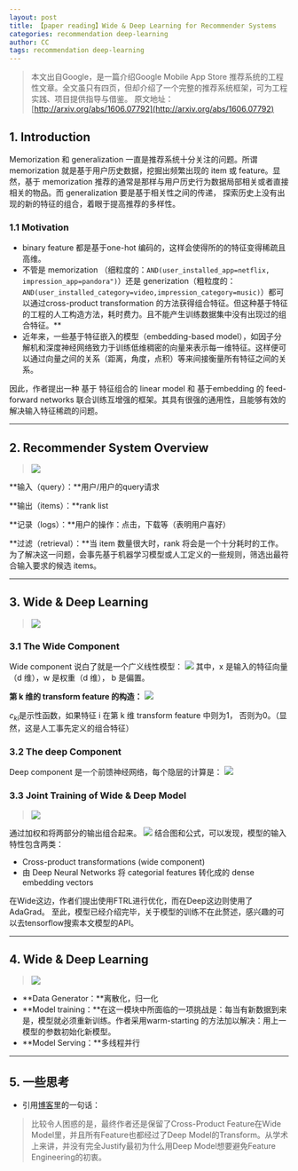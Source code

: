```yaml
---
layout: post
title: 【paper reading】Wide & Deep Learning for Recommender Systems
categories: recommendation deep-learning
author: CC
tags: recommendation deep-learning
---
```


> 本文出自Google，是一篇介绍Google Mobile App Store 推荐系统的工程性文章。全文虽只有四页，但却介绍了一个完整的推荐系统框架，可为工程实践、项目提供指导与借鉴。
> 原文地址：[http://arxiv.org/abs/1606.07792](http://arxiv.org/abs/1606.07792)

## 1. Introduction
Memorization 和 generalization 一直是推荐系统十分关注的问题。所谓 memorization 就是基于用户历史数据，挖掘出频繁出现的 item 或 feature。显然，基于 memorization 推荐的通常是那样与用户历史行为数据局部相关或者直接相关的物品。而 generalization 要是基于相关性之间的传递， 探索历史上没有出现的新的特征的组合，着眼于提高推荐的多样性。

### 1.1 Motivation
- binary feature 都是基于one-hot 编码的，这样会使得所的的特征变得稀疏且高维。 
- 不管是 memorization （细粒度的：`AND(user_installed_app=netflix, impression_app=pandora")`）还是 generization（粗粒度的：`AND(user_installed_category=video,impression_category=music)`）都可以通过cross-product transformation 的方法获得组合特征。但这种基于特征的工程的人工构造方法，耗时费力。且不能产生训练数据集中没有出现过的组合特征。**
- 近年来，一些基于特征嵌入的模型（embedding-based model），如因子分解机和深度神经网络致力于训练低维稠密的向量来表示每一维特征。这样便可以通过向量之间的关系（距离，角度，点积）等来间接衡量所有特征之间的关系。

因此，作者提出一种 基于 特征组合的 linear model 和 基于embedding 的 feed-forward networks 联合训练互增强的框架。其具有很强的通用性，且能够有效的解决输入特征稀疏的问题。

----------
## 2. Recommender System Overview
>![](http://upload-images.jianshu.io/upload_images/2728607-173f25c084f7013b.png?imageMogr2/auto-orient/strip%7CimageView2/2/w/1240)

**输入（query）：**用户/用户的query请求

**输出（items）：**rank list

**记录（logs）：**用户的操作：点击，下载等（表明用户喜好）

**过滤（retrieval）：**当 item 数量很大时，rank 将会是一个十分耗时的工作。为了解决这一问题，会事先基于机器学习模型或人工定义的一些规则，筛选出最符合输入要求的候选 items。

---------
## 3. Wide & Deep Learning
 > ![](http://upload-images.jianshu.io/upload_images/2728607-fd877d816f448fd4.png?imageMogr2/auto-orient/strip%7CimageView2/2/w/1240)

### 3.1 The Wide Component
Wide component 说白了就是一个广义线性模型：
![](http://upload-images.jianshu.io/upload_images/2728607-e4f22f8dc3ce3f2b.png?imageMogr2/auto-orient/strip%7CimageView2/2/w/1240)
其中，x 是输入的特征向量（d 维），w 是权重（d 维）， b 是偏置。

**第 k 维的 transform feature 的构造：**
![](http://upload-images.jianshu.io/upload_images/2728607-2de63aa7de3739ae.png?imageMogr2/auto-orient/strip%7CimageView2/2/w/1240)

$c_{ki}$是示性函数，如果特征 i 在第 k 维 transform feature 中则为1， 否则为0。（显然，这是人工事先定义的组合特征）

### 3.2 The deep Component
Deep component 是一个前馈神经网络，每个隐层的计算是：
![](http://upload-images.jianshu.io/upload_images/2728607-7742bf586b4d081c.png?imageMogr2/auto-orient/strip%7CimageView2/2/w/1240)

### 3.3 Joint Training of Wide & Deep Model
>![](http://upload-images.jianshu.io/upload_images/2728607-0a948843017c63d7.png?imageMogr2/auto-orient/strip%7CimageView2/2/w/1240)

通过加权和将两部分的输出组合起来。
![](http://upload-images.jianshu.io/upload_images/2728607-e6d23767a2c010fe.png?imageMogr2/auto-orient/strip%7CimageView2/2/w/1240)
结合图和公式，可以发现，模型的输入特性包含两类：
- Cross-product transformations (wide component)
- 由 Deep Neural Networks 将 categorial features 转化成的 dense embedding vectors

在Wide这边，作者们提出使用FTRL进行优化，而在Deep这边则使用了AdaGrad。
至此，模型已经介绍完毕，关于模型的训练不在此赘述，感兴趣的可以去tensorflow搜索本文模型的API。

---------
## 4. Wide & Deep Learning
>![](http://upload-images.jianshu.io/upload_images/2728607-7b1390e9a6cb3c31.png?imageMogr2/auto-orient/strip%7CimageView2/2/w/1240)
- **Data Generator：**离散化，归一化
- **Model training：**在这一模块中所面临的一项挑战是：每当有新数据到来是，模型就必须重新训练。作者采用warm-starting 的方法加以解决：用上一模型的参数初始化新模型。
- **Model Serving：**多线程并行
---------
## 5. 一些思考
- 引用[博客](https://weibo.com/ttarticle/p/show?id=2309403992336299371397)里的一句话：
> 比较令人困惑的是，最终作者还是保留了Cross-Product Feature在Wide Model里，并且所有Feature也都经过了Deep Model的Transform。从学术上来讲，并没有完全Justify最初为什么用Deep Model想要避免Feature Engineering的初衷。




